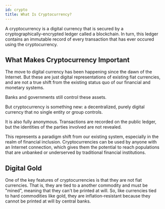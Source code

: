 ```yaml
---
id: crypto
title: What Is Cryptocurrency?
---
```


A cryptocurrency is a digital currency that is secured by a cryptographically-encrypted ledger called a blockchain. In turn, this ledger contains an immutable record of every transaction that has ever occured using the cryptocurrency.

## What Makes Cryptocurrency Important

The move to digital currency has been happening since the dawn of the Internet. But these are just digital representations of existing fiat currencies, and are not a true shift from the existing status quo of our financial and monetary systems.

Banks and governments still control these assets.

But cryptocurrency is something new: a decentralized, purely digital currency that no single entity or group controls.

It is also fully anonymous. Transactions are recorded on the public ledger, but the identities of the parties involved are not revealed.

This represents a paradigm shift from our existing system, especially in the realm of financial inclusion. Cryptocurrencies can be used by anyone with an Internet connection, which gives them the potential to reach populations that are unbanked or underserved by traditional financial institutions.

## Digital Gold

One of the key features of cryptocurrencies is that they are not fiat currencies. That is, they are tied to a another commodity and must be "mined", meaning that they can't be printed at will. So, like currencies tied to hard commodities like gold, they are inflation-resistant because they cannot be printed at will by central banks.
